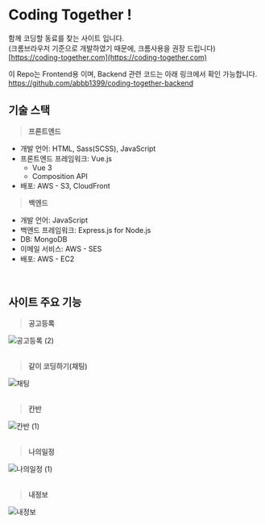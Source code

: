 # Coding Together !

함께 코딩할 동료를 찾는 사이트 입니다. <br>
(크롬브라우저 기준으로 개발하였기 때문에, 크롬사용을 권장 드립니다)<br>
[https://coding-together.com](https://coding-together.com)

이 Repo는 Frontend용 이며, Backend 관련 코드는 아래 링크에서 확인 가능합니다.<br>
[https://github.com/abbb1399/coding-together-backend ](https://github.com/abbb1399/coding-together-backend )

## 기술 스택
> **프론트엔드**
* 개발 언어: HTML, Sass(SCSS), JavaScript
* 프론트엔드 프레임워크: Vue.js
  * Vue 3
  * Composition API
* 배포: AWS - S3, CloudFront
  
  
> **백엔드**
* 개발 언어: JavaScript
* 백엔드 프레임워크: Express.js for Node.js
* DB: MongoDB
* 이메일 서비스: AWS - SES
* 배포: AWS - EC2
<br>

## 사이트 주요 기능
> **공고등록**

![공고등록 (2)](https://user-images.githubusercontent.com/65113179/191182889-f562d22e-3c8b-41ec-8587-2b40ab6ba5d4.gif)
<br>
<br>

> **같이 코딩하기(채팅)**

![채팅](https://user-images.githubusercontent.com/65113179/191182912-acbb35ee-727e-47f5-bd04-e32191b3473c.gif)
<br>
<br>

> **칸반**

![칸반 (1)](https://user-images.githubusercontent.com/65113179/191225897-14016e4b-bdc2-44ac-b7a2-86f70daec884.gif)
<br>
<br>

> **나의일정**

![나의일정 (1)](https://user-images.githubusercontent.com/65113179/191225930-cbfa1a46-767e-42a0-b92e-90c6c861193d.gif)
<br>
<br>

> **내정보**

![내정보](https://user-images.githubusercontent.com/65113179/193567308-842abedf-7075-406e-a2bb-5e72faa39ae9.gif)

